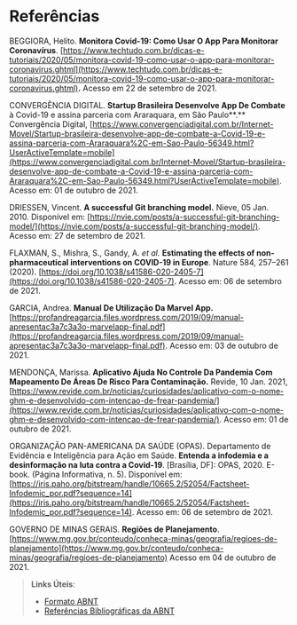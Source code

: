 # Referências

BEGGIORA, Helito. **Monitora Covid-19: Como Usar O App Para Monitorar Coronavírus**. [https://www.techtudo.com.br/dicas-e-tutoriais/2020/05/monitora-covid-19-como-usar-o-app-para-monitorar-coronavirus.ghtml](https://www.techtudo.com.br/dicas-e-tutoriais/2020/05/monitora-covid-19-como-usar-o-app-para-monitorar-coronavirus.ghtml)**.** Acesso em 22 de setembro de 2021.

CONVERGÊNCIA DIGITAL. **Startup Brasileira Desenvolve App De Combate** à Covid-19 e assina parceria com Araraquara, em São Paulo**.**  Convergência Digital, [https://www.convergenciadigital.com.br/Internet-Movel/Startup-brasileira-desenvolve-app-de-combate-a-Covid-19-e-assina-parceria-com-Araraquara%2C-em-Sao-Paulo-56349.html?UserActiveTemplate=mobile](https://www.convergenciadigital.com.br/Internet-Movel/Startup-brasileira-desenvolve-app-de-combate-a-Covid-19-e-assina-parceria-com-Araraquara%2C-em-Sao-Paulo-56349.html?UserActiveTemplate=mobile). Acesso em: 01 de outubro de 2021.

DRIESSEN, Vincent.  **A successful Git branching model.**  Nieve, 05 Jan. 2010. Disponível em: [https://nvie.com/posts/a-successful-git-branching-model/](https://nvie.com/posts/a-successful-git-branching-model/). Acesso em: 27 de setembro de 2021.

FLAXMAN, S., Mishra, S., Gandy, A. _et al._ **Estimating the effects of non-pharmaceutical interventions on COVID-19 in Europe**. Nature 584, 257–261 (2020). [https://doi.org/10.1038/s41586-020-2405-7](https://doi.org/10.1038/s41586-020-2405-7). Acesso em: 06 de setembro de 2021.

GARCIA, Andrea. **Manual De Utilização Da Marvel App.** [https://profandreagarcia.files.wordpress.com/2019/09/manual-apresentac3a7c3a3o-marvelapp-final.pdf](https://profandreagarcia.files.wordpress.com/2019/09/manual-apresentac3a7c3a3o-marvelapp-final.pdf). Acesso em: 03 de outubro de 2021.

MENDONÇA, Marissa. **Aplicativo Ajuda No Controle Da Pandemia Com Mapeamento De Áreas De Risco Para Contaminação.** Revide, 10 Jan. 2021, [https://www.revide.com.br/noticias/curiosidades/aplicativo-com-o-nome-ghm-e-desenvolvido-com-intencao-de-frear-pandemia/](https://www.revide.com.br/noticias/curiosidades/aplicativo-com-o-nome-ghm-e-desenvolvido-com-intencao-de-frear-pandemia/). Acesso em: 01 de outubro de 2021.

ORGANIZAÇÃO PAN-AMERICANA DA SAÚDE (OPAS). Departamento de Evidência e Inteligência para Ação em Saúde. **Entenda a infodemia e a desinformação na luta contra a Covid-19**. [Brasília, DF]: OPAS, 2020. E-book. (Página Informativa, n. 5). Disponível em: [https://iris.paho.org/bitstream/handle/10665.2/52054/Factsheet-Infodemic_por.pdf?sequence=14](https://iris.paho.org/bitstream/handle/10665.2/52054/Factsheet-Infodemic_por.pdf?sequence=14). Acesso em: 06 de setembro de 2021.

GOVERNO DE MINAS GERAIS. **Regiões de Planejamento**. [https://www.mg.gov.br/conteudo/conheca-minas/geografia/regioes-de-planejamento](https://www.mg.gov.br/conteudo/conheca-minas/geografia/regioes-de-planejamento) Acesso em 04 de outubro de 2021.

> **Links Úteis**:
> - [Formato ABNT](https://www.normastecnicas.com/abnt/trabalhos-academicos/referencias/)
> - [Referências Bibliográficas da ABNT](https://comunidade.rockcontent.com/referencia-bibliografica-abnt/)
